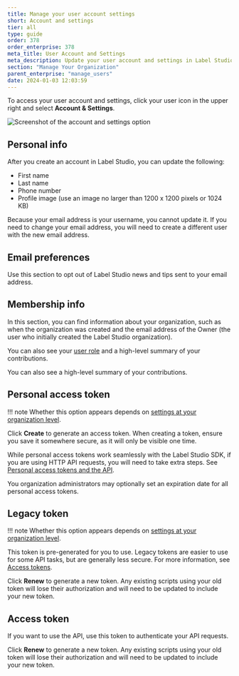 ```yaml
---
title: Manage your user account settings
short: Account and settings
tier: all
type: guide
order: 378
order_enterprise: 378
meta_title: User Account and Settings
meta_description: Update your user account and settings in Label Studio
section: "Manage Your Organization"
parent_enterprise: "manage_users"
date: 2024-01-03 12:03:59
---
```


To access your user account and settings, click your user icon in the upper right and select **Account & Settings**. 

![Screenshot of the account and settings option](/images/admin/account_settings.png)


## Personal info

After you create an account in Label Studio, you can update the following:

* First name
* Last name
* Phone number
* Profile image (use an image no larger than 1200 x 1200 pixels or 1024 KB)

Because your email address is your username, you cannot update it. If you need to change your email address, you will need to create a different user with the new email address. 

## Email preferences 

Use this section to opt out of Label Studio news and tips sent to your email address. 

## Membership info

In this section, you can find information about your organization, such as when the organization was created and the email address of the Owner (the user who initially created the Label Studio organization).

<div class="enterprise-only">

You can also see your [user role](admin_roles) and a high-level summary of your contributions. 

</div>

<div class="opensource-only">

You can also see a high-level summary of your contributions. 

</div>

<div class="enterprise-only">

## Personal access token

!!! note
    Whether this option appears depends on [settings at your organization level](access_tokens#Access-token-settings-for-orgs). 

Click **Create** to generate an access token. When creating a token, ensure you save it somewhere secure, as it will only be visible one time. 

While personal access tokens work seamlessly with the Label Studio SDK, if you are using HTTP API requests, you will need to take extra steps. See [Personal access tokens and the API](access_tokens#Personal-access-tokens-and-the-API). 

</div>

<div class="enterprise-only">

You organization administrators may optionally set an expiration date for all personal access tokens. 

</div>

<div class="enterprise-only">

## Legacy token

!!! note
    Whether this option appears depends on [settings at your organization level](access_tokens#Access-token-settings-for-orgs). 

This token is pre-generated for you to use. Legacy tokens are easier to use for some API tasks, but are generally less secure. For more information, see [Access tokens](access_tokens).  

Click **Renew** to generate a new token. Any existing scripts using your old token will lose their authorization and will need to be updated to include your new token. 

</div>

<div class="opensource-only">

## Access token

If you want to use the API, use this token to authenticate your API requests.

Click **Renew** to generate a new token. Any existing scripts using your old token will lose their authorization and will need to be updated to include your new token. 

</div>






